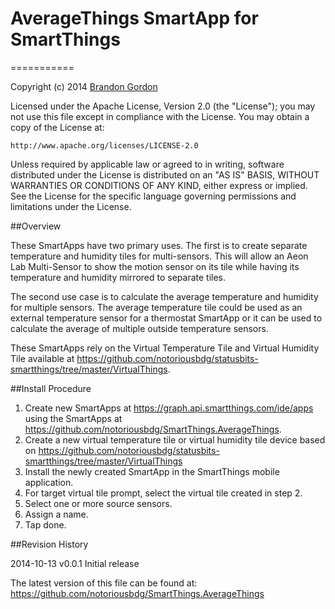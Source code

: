 # AverageThings SmartApp for SmartThings
===========

Copyright (c) 2014 [Brandon Gordon](https://github.com/notoriousbdg)

Licensed under the Apache License, Version 2.0 (the "License"); you may not use this file except
in compliance with the License. You may obtain a copy of the License at:

    http://www.apache.org/licenses/LICENSE-2.0

Unless required by applicable law or agreed to in writing, software distributed under the License is distributed
on an "AS IS" BASIS, WITHOUT WARRANTIES OR CONDITIONS OF ANY KIND, either express or implied. See the License
for the specific language governing permissions and limitations under the License.

##Overview

These SmartApps have two primary uses. The first is to create separate temperature and humidity tiles for multi-sensors. This will allow an Aeon Lab Multi-Sensor to show the motion sensor on its tile while having its temperature and humidity mirrored to separate tiles.

The second use case is to calculate the average temperature and humidity for multiple sensors. The average temperature tile could be used as an external temperature sensor for a thermostat SmartApp or it can be used to calculate the average of multiple outside temperature sensors.

These SmartApps rely on the Virtual Temperature Tile and Virtual Humidity Tile available at https://github.com/notoriousbdg/statusbits-smartthings/tree/master/VirtualThings.

##Install Procedure

1. Create new SmartApps at https://graph.api.smartthings.com/ide/apps using the SmartApps at https://github.com/notoriousbdg/SmartThings.AverageThings.
2. Create a new virtual temperature tile or virtual humidity tile device based on https://github.com/notoriousbdg/statusbits-smartthings/tree/master/VirtualThings
3. Install the newly created SmartApp in the SmartThings mobile application.
4. For target virtual tile prompt, select the virtual tile created in step 2.
5. Select one or more source sensors.
6. Assign a name.
7. Tap done.

##Revision History

2014-10-13  v0.0.1  Initial release

The latest version of this file can be found at:
  https://github.com/notoriousbdg/SmartThings.AverageThings
